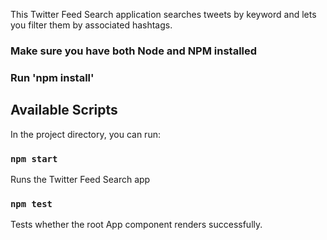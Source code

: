 
This Twitter Feed Search application searches tweets by keyword and lets you filter them by associated hashtags.

### Make sure you have both Node and NPM installed
### Run 'npm install' 

## Available Scripts

In the project directory, you can run:

### `npm start`

Runs the Twitter Feed Search app

### `npm test`

Tests whether the root App component renders successfully.
